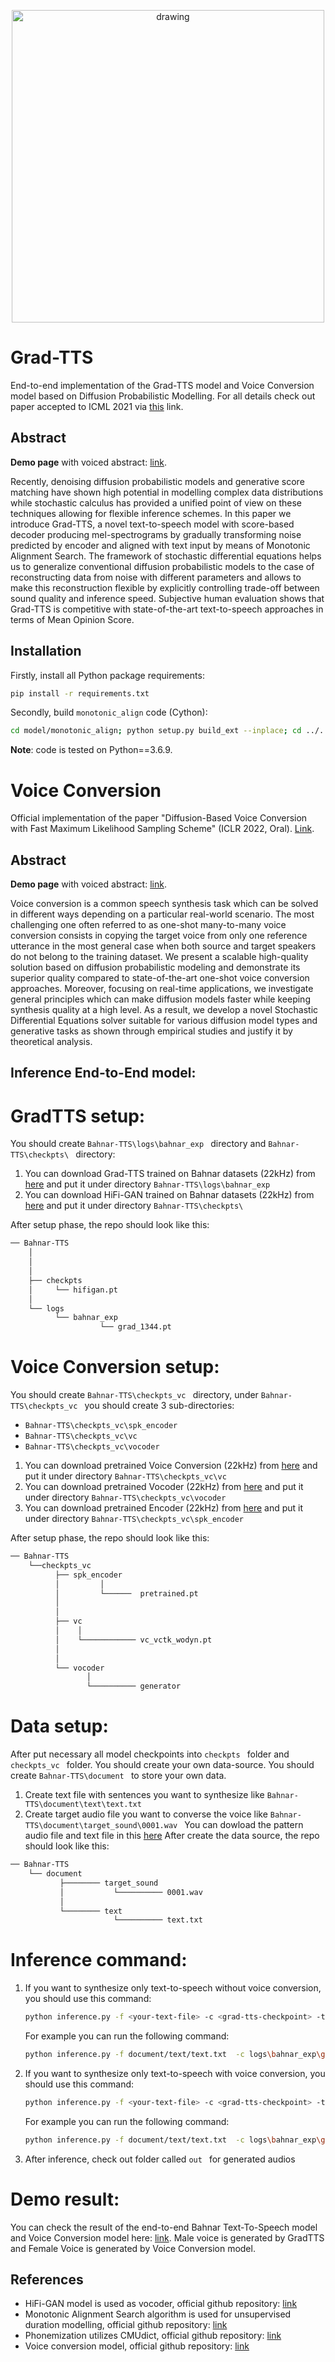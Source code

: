 <p align="center">
    <img src="resources/reverse-diffusion.gif" alt="drawing" width="500"/>
</p>


# Grad-TTS

End-to-end implementation of the Grad-TTS model and Voice Conversion model based on Diffusion Probabilistic Modelling. For all details check out paper accepted to ICML 2021 via [this](https://arxiv.org/abs/2105.06337) link.


## Abstract

**Demo page** with voiced abstract: [link](https://grad-tts.github.io/).

Recently, denoising diffusion probabilistic models and generative score matching have shown high potential in modelling complex data distributions while stochastic calculus has provided a unified point of view on these techniques allowing for flexible inference schemes. In this paper we introduce Grad-TTS, a novel text-to-speech model with score-based decoder producing mel-spectrograms by gradually transforming noise predicted by encoder and aligned with text input by means of Monotonic Alignment Search. The framework of stochastic differential equations helps us to generalize conventional diffusion probabilistic models to the case of reconstructing data from noise with different parameters and allows to make this reconstruction flexible by explicitly controlling trade-off between sound quality and inference speed. Subjective human evaluation shows that Grad-TTS is competitive with state-of-the-art text-to-speech approaches in terms of Mean Opinion Score.

## Installation

Firstly, install all Python package requirements:

```bash
pip install -r requirements.txt
```

Secondly, build `monotonic_align` code (Cython):

```bash
cd model/monotonic_align; python setup.py build_ext --inplace; cd ../..
```

**Note**: code is tested on Python==3.6.9.


# Voice Conversion

Official implementation of the paper "Diffusion-Based Voice Conversion with Fast Maximum Likelihood Sampling Scheme" (ICLR 2022, Oral). [Link](https://arxiv.org/abs/2109.13821).


## Abstract

**Demo page** with voiced abstract: [link](https://diffvc-fast-ml-solver.github.io/).

Voice conversion is a common speech synthesis task which can be solved in different ways depending on a particular real-world scenario. The most challenging one often referred to as one-shot many-to-many voice conversion consists in copying the target voice from only one reference utterance in the most general case when both source and target speakers do not belong to the training dataset. We present a scalable high-quality solution based on diffusion probabilistic modeling and demonstrate its superior quality compared to state-of-the-art one-shot voice conversion approaches. Moreover, focusing on real-time applications, we investigate general principles which can make diffusion models faster while keeping synthesis quality at a high level. As a result, we develop a novel Stochastic Differential Equations solver suitable for various diffusion model types and generative tasks as shown through empirical studies and justify it by theoretical analysis.



## Inference End-to-End model:
# GradTTS setup:
You should create `Bahnar-TTS\logs\bahnar_exp ` directory and `Bahnar-TTS\checkpts\ ` directory:
1) You can download Grad-TTS trained on Bahnar datasets (22kHz) from [here](https://drive.google.com/drive/u/1/folders/1OMXQ9_t0Vnw7oxdJFWrWZ5h64k6N94D6) and put it under directory `Bahnar-TTS\logs\bahnar_exp `
2) You can download HiFi-GAN trained on Bahnar datasets (22kHz) from [here](https://drive.google.com/drive/u/1/folders/1IdvgD1ja0WTYnFDhtoBeaXN9Is-rexUn) and put it under directory `Bahnar-TTS\checkpts\ `

After setup phase, the repo should look like this:

```bash
── Bahnar-TTS
    │
    │
    │
    ├── checkpts
    │     └── hifigan.pt
    │
    └── logs
          └── bahnar_exp
                    └── grad_1344.pt
```


# Voice Conversion setup:
You should create `Bahnar-TTS\checkpts_vc ` directory, under `Bahnar-TTS\checkpts_vc ` you should create 3 sub-directories:
- `Bahnar-TTS\checkpts_vc\spk_encoder `
- `Bahnar-TTS\checkpts_vc\vc `
- `Bahnar-TTS\checkpts_vc\vocoder `
1) You can download pretrained Voice Conversion (22kHz) from [here](https://drive.google.com/drive/u/1/folders/1148vd2twFbmtlsj9RKbjn1I-EnV1ntvH) and put it under directory `Bahnar-TTS\checkpts_vc\vc `
2) You can download pretrained Vocoder (22kHz) from [here](https://drive.google.com/drive/u/1/folders/13ZrHBWLtINTzUpXcGOI-mYOvw1lwZPIq) and put it under directory `Bahnar-TTS\checkpts_vc\vocoder `
3) You can download pretrained Encoder (22kHz) from [here](https://drive.google.com/drive/u/1/folders/1nu5al-OZs-jL0o5w2b5YzWDS5SWMJqUJ) and put it under directory `Bahnar-TTS\checkpts_vc\spk_encoder `

After setup phase, the repo should look like this:
```bash
── Bahnar-TTS
    └──checkpts_vc
          ├── spk_encoder
          │         │
          │         └──────  pretrained.pt
          │
          │
          ├── vc
          │    │
          │    └──────────── vc_vctk_wodyn.pt
          │
          │
          └── vocoder
                 │
                 └────────── generator
```

# Data setup:
After put necessary all model checkpoints into `checkpts ` folder and `checkpts_vc ` folder. You should create your own data-source. You should create `Bahnar-TTS\document ` to store your own data.
1. Create text file with sentences you want to synthesize like `Bahnar-TTS\document\text\text.txt `
2. Create target audio file you want to converse the voice like `Bahnar-TTS\document\target_sound\0001.wav `
You can dowload the pattern audio file and text file in this [here](https://drive.google.com/drive/u/1/folders/1v40EtocaeHwKeP7j2eUsrTBvUYp5BIwY)
After create the data source, the repo should look like this: 
```bash
── Bahnar-TTS
    └── document
           ├──────── target_sound
           │           └────────── 0001.wav
           │
           └──────── text
                       └────────── text.txt
```
# Inference command:
1) If you want to synthesize only text-to-speech without voice conversion, you should use this command:
    ```bash
    python inference.py -f <your-text-file> -c <grad-tts-checkpoint> -t <number-of-timesteps> -s <speaker-id-if-multispeaker>
    ```
    For example you can run the following command:
    ```bash
    python inference.py -f document/text/text.txt  -c logs\bahnar_exp\grad_1344.pt
    ```
2) If you want to synthesize only text-to-speech with voice conversion, you should use this command:
    ```bash
    python inference.py -f <your-text-file> -c <grad-tts-checkpoint> -t <number-of-timesteps> -s <speaker-id-if-multispeaker> - vc <target-speaker-for-voice-conversion>
    ```
    For example you can run the following command:
    ```bash
    python inference.py -f document/text/text.txt  -c logs\bahnar_exp\grad_1344.pt -vc document/target_sound/0001.wav
    ```
3) After inference, check out folder called `out ` for generated audios

# Demo result:
You can check the result of the end-to-end Bahnar Text-To-Speech model and Voice Conversion model here: [link](https://github.com/jik876/hifi-gan). Male voice is generated by GradTTS and Female Voice is generated by Voice Conversion model.

## References

* HiFi-GAN model is used as vocoder, official github repository: [link](https://github.com/jik876/hifi-gan)
* Monotonic Alignment Search algorithm is used for unsupervised duration modelling, official github repository: [link](https://github.com/jaywalnut310/glow-tts)
* Phonemization utilizes CMUdict, official github repository: [link](https://github.com/cmusphinx/cmudict)
* Voice conversion model, official github repository: [link](https://github.com/huawei-noah/Speech-Backbones/tree/main/DiffVC)
